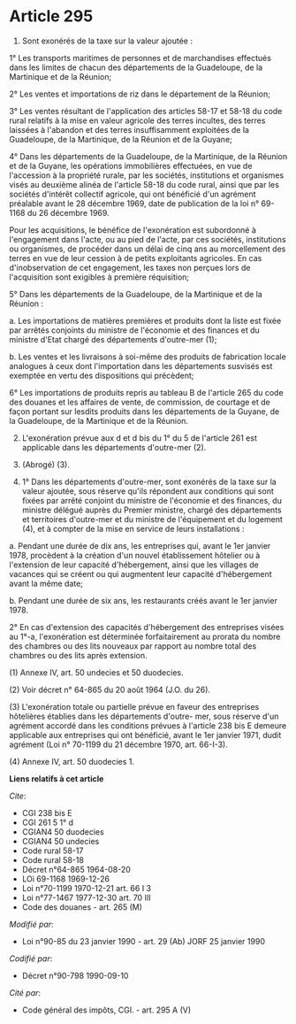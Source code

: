 # Article 295

1. Sont exonérés de la taxe sur la valeur ajoutée :

1° Les transports maritimes de personnes et de marchandises effectués dans les limites de chacun des départements de la
Guadeloupe, de la Martinique et de la Réunion;

2° Les ventes et importations de riz dans le département de la Réunion;

3° Les ventes résultant de l'application des articles 58-17 et 58-18 du code rural relatifs à la mise en valeur agricole des
terres incultes, des terres laissées à l'abandon et des terres insuffisamment exploitées de la Guadeloupe, de la Martinique,
de la Réunion et de la Guyane;

4° Dans les départements de la Guadeloupe, de la Martinique, de la Réunion et de la Guyane, les opérations immobilières
effectuées, en vue de l'accession à la propriété rurale, par les sociétés, institutions et organismes visés au deuxième
alinéa de l'article 58-18 du code rural, ainsi que par les sociétés d'intérêt collectif agricole, qui ont bénéficié d'un
agrément préalable avant le 28 décembre 1969, date de publication de la loi n° 69-1168 du 26 décembre 1969.

Pour les acquisitions, le bénéfice de l'exonération est subordonné à l'engagement dans l'acte, ou au pied de l'acte, par ces
sociétés, institutions ou organismes, de procéder dans un délai de cinq ans au morcellement des terres en vue de leur cession
à de petits exploitants agricoles. En cas d'inobservation de cet engagement, les taxes non perçues lors de l'acquisition sont
exigibles à première réquisition;

5° Dans les départements de la Guadeloupe, de la Martinique et de la Réunion :

a. Les importations de matières premières et produits dont la liste est fixée par arrêtés conjoints du ministre de l'économie
et des finances et du ministre d'Etat chargé des départements d'outre-mer (1);

b. Les ventes et les livraisons à soi-même des produits de fabrication locale analogues à ceux dont l'importation dans les
départements susvisés est exemptée en vertu des dispositions qui précèdent;

6° Les importations de produits repris au tableau B de l'article 265 du code des douanes et les affaires de vente, de
commission, de courtage et de façon portant sur lesdits produits dans les départements de la Guyane, de la Guadeloupe, de la
Martinique et de la Réunion.

2. L'exonération prévue aux d et d bis du 1° du 5 de l'article 261 est applicable dans les départements d'outre-mer (2).

3. (Abrogé) (3).

4. 1° Dans les départements d'outre-mer, sont exonérés de la taxe sur la valeur ajoutée, sous réserve qu'ils répondent aux
conditions qui sont fixées par arrêté conjoint du ministre de l'économie et des finances, du ministre délégué auprès du
Premier ministre, chargé des départements et territoires d'outre-mer et du ministre de l'équipement et du logement (4), et à
compter de la mise en service de leurs installations :

a. Pendant une durée de dix ans, les entreprises qui, avant le 1er janvier 1978, procèdent à la création d'un nouvel
établissement hôtelier ou à l'extension de leur capacité d'hébergement, ainsi que les villages de vacances qui se créent ou
qui augmentent leur capacité d'hébergement avant la même date;

b. Pendant une durée de six ans, les restaurants créés avant le 1er janvier 1978.

2° En cas d'extension des capacités d'hébergement des entreprises visées au 1°-a, l'exonération est déterminée
forfaitairement au prorata du nombre des chambres ou des lits nouveaux par rapport au nombre total des chambres ou des lits
après extension.

(1)  Annexe IV, art. 50 undecies et 50 duodecies.

(2)  Voir décret n° 64-865 du 20 août 1964 (J.O. du 26).

(3)  L'exonération totale ou partielle prévue en faveur des entreprises hôtelières établies dans les départements d'outre-
mer, sous réserve d'un agrément accordé dans les conditions prévues à l'article 238 bis E demeure applicable aux entreprises
qui ont bénéficié, avant le 1er janvier 1971, dudit agrément (Loi n° 70-1199 du 21 décembre 1970, art. 66-I-3).

(4)  Annexe IV, art. 50 duodecies 1.

**Liens relatifs à cet article**

_Cite_:

  - CGI 238 bis E
  - CGI 261 5 1° d
  - CGIAN4 50 duodecies
  - CGIAN4 50 undecies
  - Code rural 58-17
  - Code rural 58-18
  - Décret n°64-865 1964-08-20
  - LOi 69-1168 1969-12-26
  - Loi n°70-1199 1970-12-21 art. 66 I 3
  - Loi n°77-1467 1977-12-30 art. 70 III
  - Code des douanes - art. 265 (M)

_Modifié par_:

  - Loi n°90-85 du 23 janvier 1990 - art. 29 (Ab) JORF 25 janvier 1990

_Codifié par_:

  - Décret n°90-798 1990-09-10

_Cité par_:

  - Code général des impôts, CGI. - art. 295 A (V)
